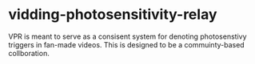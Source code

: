 # vidding-photosensitivity-relay
VPR is meant to serve as a consisent system for denoting photosenstivy triggers in fan-made videos.
This is designed to be a commuinty-based collboration. 
